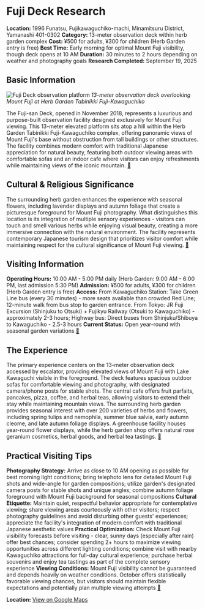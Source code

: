 # Fuji Deck Research

**Location:** 1996 Funatsu, Fujikawaguchiko-machi, Minamitsuru District, Yamanashi 401-0302
**Category:** 13-meter observation deck within herb garden complex
**Cost:** ¥500 for adults, ¥300 for children (Herb Garden entry is free)
**Best Time:** Early morning for optimal Mount Fuji visibility, though deck opens at 10 AM
**Duration:** 30 minutes to 2 hours depending on weather and photography goals
**Research Completed:** September 19, 2025

## Basic Information

![Fuji Deck observation platform](https://kawaguchiko.net/wp-content/uploads/2019/05/deck06.jpg)
*13-meter observation deck overlooking Mount Fuji at Herb Garden Tabinikki Fuji-Kawaguchiko*

The Fuji-san Deck, opened in November 2018, represents a luxurious and purpose-built observation facility designed exclusively for Mount Fuji viewing. This 13-meter elevated platform sits atop a hill within the Herb Garden Tabinikki Fuji-Kawaguchiko complex, offering panoramic views of Mount Fuji's base without obstruction from tall buildings or other structures. The facility combines modern comfort with traditional Japanese appreciation for natural beauty, featuring both outdoor viewing areas with comfortable sofas and an indoor cafe where visitors can enjoy refreshments while maintaining views of the iconic mountain. [🔗](https://en.kawaguchiko.net/mt-fuji-view-en/fujisan-deck/)

## Cultural & Religious Significance

The surrounding herb garden enhances the experience with seasonal flowers, including lavender displays and autumn foliage that create a picturesque foreground for Mount Fuji photography. What distinguishes this location is its integration of multiple sensory experiences - visitors can touch and smell various herbs while enjoying visual beauty, creating a more immersive connection with the natural environment. The facility represents contemporary Japanese tourism design that prioritizes visitor comfort while maintaining respect for the cultural significance of Mount Fuji viewing. [🔗](https://herb-fuji.com/english/)

## Visiting Information

**Operating Hours:** 10:00 AM - 5:00 PM daily (Herb Garden: 9:00 AM - 6:00 PM, last admission 5:30 PM)
**Admission:** ¥500 for adults, ¥300 for children (Herb Garden entry is free)
**Access:** From Kawaguchiko Station: Take Green Line bus (every 30 minutes) - more seats available than crowded Red Line; 12-minute walk from bus stop to garden entrance. From Tokyo: JR Fuji Excursion (Shinjuku to Otsuki) + Fujikyu Railway (Otsuki to Kawaguchiko) - approximately 2-3 hours; Highway bus: Direct buses from Shinjuku/Shibuya to Kawaguchiko - 2.5-3 hours
**Current Status:** Open year-round with seasonal garden variations
[🔗](https://www.magical-trip.com/media/mt-fuji-weather-guide-2025-seasonal-climate-insights-best-viewing-times-and-climbing-conditions/)

## The Experience

The primary experience centers on the 13-meter observation deck accessed by escalator, providing elevated views of Mount Fuji with Lake Kawaguchi visible in the foreground. The deck features spacious outdoor sofas for comfortable viewing and photography, with designated camera/phone posts for stable shots. The central cafe offers fruit parfaits, pancakes, pizza, coffee, and herbal teas, allowing visitors to extend their stay while maintaining mountain views. The surrounding herb garden provides seasonal interest with over 200 varieties of herbs and flowers, including spring tulips and nemophila, summer blue salvia, early autumn cleome, and late autumn foliage displays. A greenhouse facility houses year-round flower displays, while the herb garden shop offers natural rose geranium cosmetics, herbal goods, and herbal tea tastings. [🔗](https://livejapan.com/en/in-tokyo/in-pref-fuji_mountain/in-mount_fuji/article-a0002532/)

## Practical Visiting Tips

**Photography Strategy:** Arrive as close to 10 AM opening as possible for best morning light conditions; bring telephoto lens for detailed Mount Fuji shots and wide-angle for garden compositions; utilize garden's designated camera posts for stable shots and unique angles; combine autumn foliage foreground with Mount Fuji background for seasonal compositions
**Cultural Etiquette:** Maintain quiet, respectful behavior appropriate for contemplative viewing; share viewing areas courteously with other visitors; respect photography guidelines and avoid disturbing other guests' experiences; appreciate the facility's integration of modern comfort with traditional Japanese aesthetic values
**Practical Optimization:** Check Mount Fuji visibility forecasts before visiting - clear, sunny days (especially after rain) offer best chances; consider spending 2+ hours to maximize viewing opportunities across different lighting conditions; combine visit with nearby Kawaguchiko attractions for full-day cultural experience; purchase herbal souvenirs and enjoy tea tastings as part of the complete sensory experience
**Viewing Conditions:** Mount Fuji visibility cannot be guaranteed and depends heavily on weather conditions. October offers statistically favorable viewing chances, but visitors should maintain flexible expectations and potentially plan multiple viewing attempts
[🔗](https://www.magical-trip.com/media/top-11-mt-fuji-autumn-foliage-spots-best-places-to-experience-fall-colors-in-2025/)

**Location:** [View on Google Maps](https://maps.google.com/maps?q=35.4931,138.7532)